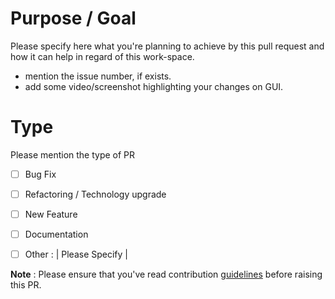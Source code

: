 # Purpose / Goal
Please specify here what you're planning to achieve by this pull request and how it can help in regard of this work-space. 

* mention the issue number, if exists.
* add some video/screenshot highlighting your changes on GUI.

# Type
Please mention the type of PR


* [ ] Bug Fix
* [ ] Refactoring / Technology upgrade
* [ ] New Feature
* [ ] Documentation
* [ ] Other : | Please Specify |


**Note** : Please ensure that you've read contribution [guidelines](CONTRIBUTING.md) before raising this PR.
